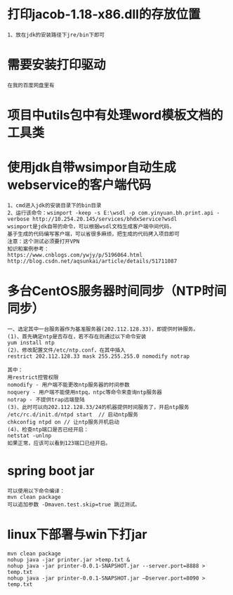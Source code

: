 # 打印jacob-1.18-x86.dll的存放位置
    1、放在jdk的安装路径下jre/bin下即可
# 需要安装打印驱动
    在我的百度网盘里有

# 项目中utils包中有处理word模板文档的工具类

# 使用jdk自带wsimpor自动生成webservice的客户端代码
    
    1、cmd进入jdk的安装目录下的bin目录
    2、运行该命令：wsimport -keep -s E:\wsdl -p com.yinyuan.bh.print.api -verbose http://10.254.20.145/services/bhdxService?wsdl
    wsimport是jdk自带的命令，可以根据wsdl文档生成客户端中间代码，
    基于生成的代码编写客户端，可以省很多麻烦，把生成的代码拷入项目即可
    注意：这个测试必须要打开VPN
    知识和案例参考：
    https://www.cnblogs.com/ywjy/p/5196064.html
    http://blog.csdn.net/aqsunkai/article/details/51711087

# 多台CentOS服务器时间同步（NTP时间同步）
    一、选定其中一台服务器作为基准服务器(202.112.128.33)，即提供时钟服务。
    (1)、首先确定ntp是否存在，若不存在则通过以下命令安装
    yum install ntp 
    (2)、修改配置文件/etc/ntp.conf，在其中插入
    restrict 202.112.128.33 mask 255.255.255.0 nomodify notrap
    
    其中：
    用restrict控管权限
    nomodify - 用户端不能更改ntp服务器的时间参数
    noquery - 用户端不能使用ntpq，ntpc等命令来查询ntp服务器
    notrap - 不提供trap远端登陆
    (3)、此时可以向202.112.128.33/24的机器提供时间服务了，开启ntp服务
    /etc/rc.d/init.d/ntpd start  // 启动ntp服务  
    chkconfig ntpd on // 让ntp服务开机启动
    (4)、检查ntp端口是否已经开启：
    netstat -unlnp
    如果正常，应该可以看到123端口已经开启。
    
# spring boot jar
    可以使用以下命令编译：
    mvn clean package
    可以追加参数 -Dmaven.test.skip=true 跳过测试。
     
# linux下部署与win下打jar
    mvn clean package
    nohup java -jar printer.jar >temp.txt &
    nohup java -jar printer-0.0.1-SNAPSHOT.jar --server.port=8888 > temp.txt
    nohup java -jar printer-0.0.1-SNAPSHOT.jar —Dserver.port=8090 > temp.txt
    
    